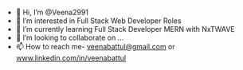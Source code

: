 - 👋 Hi, I’m @Veena2991
- 👀 I’m interested in Full Stack Web Developer Roles
- 🌱 I’m currently learning Full Stack Developer MERN with NxTWAVE 
- 💞️ I’m looking to collaborate on ...
- 📫 How to reach me- veenabattul@gmail.com or www.linkedin.com/in/veenabattul

<!---
Veena2991/Veena2991 is a ✨ special ✨ repository because its `README.md` (this file) appears on your GitHub profile.
You can click the Preview link to take a look at your changes.
--->

